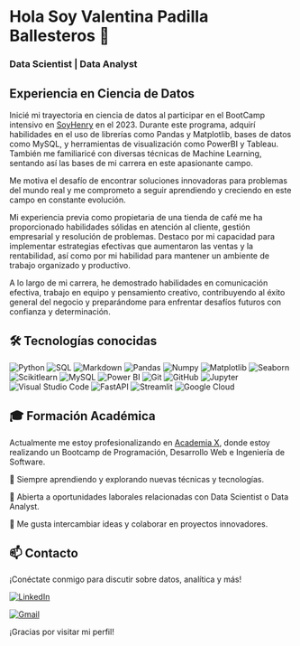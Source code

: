 # Hola Soy Valentina Padilla Ballesteros 👋 
### Data Scientist | Data Analyst

## Experiencia en Ciencia de Datos
Inicié mi trayectoria en ciencia de datos al participar en el BootCamp intensivo en [SoyHenry](https://www.soyhenry.com) en el 2023. Durante este programa, adquirí habilidades en el uso de librerías como Pandas y Matplotlib, bases de datos como MySQL, y herramientas de visualización como PowerBI y Tableau. También me familiaricé con diversas técnicas de Machine Learning, sentando así las bases de mi carrera en este apasionante campo.

Me motiva el desafío de encontrar soluciones innovadoras para problemas del mundo real y me comprometo a seguir aprendiendo y creciendo en este campo en constante evolución.

Mi experiencia previa como propietaria de una tienda de café me ha proporcionado habilidades sólidas en atención al cliente, gestión empresarial y resolución de problemas. Destaco por mi capacidad para implementar estrategias efectivas que aumentaron las ventas y la rentabilidad, así como por mi habilidad para mantener un ambiente de trabajo organizado y productivo.

A lo largo de mi carrera, he demostrado habilidades en comunicación efectiva, trabajo en equipo y pensamiento creativo, contribuyendo al éxito general del negocio y preparándome para enfrentar desafíos futuros con confianza y determinación.

## 🛠 Tecnologías conocidas
![Python](https://img.shields.io/badge/-Python-333333?style=flat&logo=python)
![SQL](https://img.shields.io/badge/-SQL-333333?style=flat&logo=sql)
![Markdown](https://img.shields.io/badge/-Markdown-333333?style=flat&logo=markdown)
![Pandas](https://img.shields.io/badge/-Pandas-333333?style=flat&logo=pandas)
![Numpy](https://img.shields.io/badge/-Numpy-333333?style=flat&logo=numpy)
![Matplotlib](https://img.shields.io/badge/-Matplotlib-333333?style=flat&logo=matplotlib)
![Seaborn](https://img.shields.io/badge/-Seaborn-333333?style=flat&logo=seaborn)
![Scikitlearn](https://img.shields.io/badge/-Scikitlearn-333333?style=flat&logo=scikitlearn)
![MySQL](https://img.shields.io/badge/-MySQL-333333?style=flat&logo=MySQL)
![Power BI](https://img.shields.io/badge/-Power%20BI-333333?style=flat&logo=powerbi)
![Git](https://img.shields.io/badge/-Git-333333?style=flat&logo=git)
![GitHub](https://img.shields.io/badge/-GitHub-333333?style=flat&logo=github)
![Jupyter](https://img.shields.io/badge/-Jupyter-333333?style=flat&logo=jupyter)
![Visual Studio Code](https://img.shields.io/badge/-Visual%20Studio%20Code-333333?style=flat&logo=visual-studio-code&logoColor=007ACC)
![FastAPI](https://img.shields.io/badge/-FastAPI-333333?style=flat&logo=fastapi)
![Streamlit](https://img.shields.io/badge/-Streamlit-333333?style=flat&logo=streamlit)
![Google Cloud](https://img.shields.io/badge/-Google%20Cloud-333333?style=flat&logo=google-cloud)


## 🎓 Formación Académica
Actualmente me estoy profesionalizando en [Academia X](https://www.academia-x.com/), donde estoy realizando un Bootcamp de Programación, Desarrollo Web e Ingeniería de Software.


🌱 Siempre aprendiendo y explorando nuevas técnicas y tecnologías.

💼 Abierta a oportunidades laborales relacionadas con Data Scientist o  Data Analyst.

🤝 Me gusta intercambiar ideas y colaborar en proyectos innovadores.


## 📫 Contacto
¡Conéctate conmigo para discutir sobre datos, analítica y más!

[![LinkedIn](https://img.shields.io/badge/LinkedIn-Valentina%20Padilla%20Ballesteros-0077B5?style=for-the-badge&logo=linkedin&logoColor=white)](https://www.linkedin.com/in/valentina-padilla-ballesteros-982685271/)

[![Gmail](https://img.shields.io/badge/Gmail-D14836?style=for-the-badge&logo=gmail&logoColor=white)](mailto:valentinapadillaballesteros@gmail.com)


¡Gracias por visitar mi perfil! 
